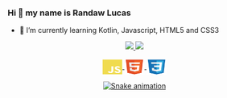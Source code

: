 ### Hi 👋 my name is Randaw Lucas

- 🌱 I’m currently learning Kotlin, Javascript, HTML5 and CSS3
<div stile="displey: flex" align="Center">
  <a href="https://github.com/RandawLucas">
  <img height="180em"  src="https://github-readme-stats.vercel.app/api?username=RandawLucas&show_icons=true&theme=dark&include_all_commits=true&count_private=true"/>
  <img height="180em"  src="https://github-readme-stats.vercel.app/api/top-langs/?username=RandawLucas&layout=compact&langs_count=7&theme=dark"/>
</div>

<div stile="displey: inline_block" align="Center"></br>
  <img align="center" alt="Randaw-Js" height="30" width="40" src="https://raw.githubusercontent.com/devicons/devicon/master/icons/javascript/javascript-plain.svg">
  <img align="center" alt="Randaw-HTML" height="30" width="40" src="https://raw.githubusercontent.com/devicons/devicon/master/icons/html5/html5-original.svg">
  <img align="center" alt="Randaw-CSS" height="30" width="40" src="https://raw.githubusercontent.com/devicons/devicon/master/icons/css3/css3-original.svg">
</div>

<div stile="dipley: Flex" align="Center">
  
  ![Snake animation](https://github.com/RandawLucas/RandawLucas/blob/output/github-contribution-grid-snake.svg)

</div>
<!--
**RandawLucas/RandawLucas** is a ✨ _special_ ✨ repository because its `README.md` (this file) appears on your GitHub profile.

Here are some ideas to get you started:

- 🔭 I’m currently working on ...
- 🌱 I’m currently learning ...
- 👯 I’m looking to collaborate on ...
- 🤔 I’m looking for help with ...
- 💬 Ask me about ...
- 📫 How to reach me: ...
- 😄 Pronouns: ...
- ⚡ Fun fact: ...
-->
